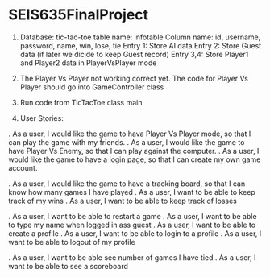 # SEIS635FinalProject

1. Database: tic-tac-toe
  table name: infotable
  Column name: id, username, password, name, win, lose, tie
  Entry 1: Store AI data
  Entry 2: Store Guest data (if later we dicide to keep Guest record)
  Entry 3,4: Store Player1 and Player2 data in PlayerVsPlayer mode
  
2. The Player Vs Player not working correct yet. The code for Player Vs Player should go into GameController class

3. Run code from TicTacToe class main

4. User Stories:

  . As a user, I would like the game to hava Player Vs Player mode, so that I can play the game with my friends.
  . As a user, I would like the game to have Player Vs Enemy, so that I can play against the computer.
  . As a user, I would like the game to have a login page, so that I can create my own game account.
  
  
  . As a user, I would like the game to have a tracking board, so that I can know how many games I have played
  . As a user, I want to be able to keep track of my wins
  . As a user, I want to be able to keep track of losses
  
  . As a user, I want to be able to restart a game
  . As a user, I want to be able to type my name when logged in ass guest
  . As a user, I want to be able to create a profile
  . As a user, I want to be able to login to a profile
  . As a user, I want to be able to logout of my profile
  
  . As a user, I want to be able see number of games I have tied
  . As a user, I want to be able to see a scoreboard
  
